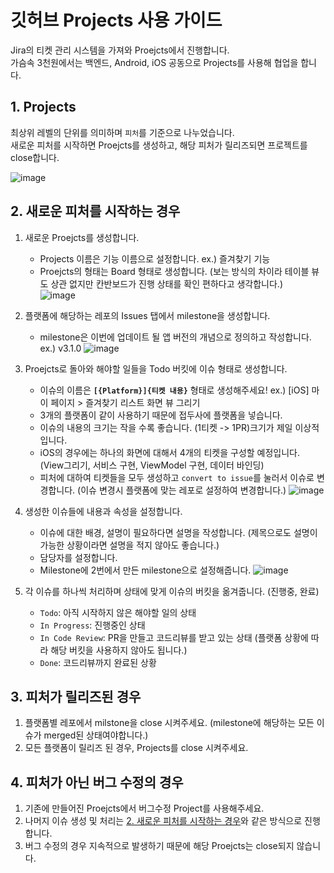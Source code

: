 # 깃허브 Projects 사용 가이드
Jira의 티켓 관리 시스템을 가져와 Proejcts에서 진행합니다.  
가슴속 3천원에서는 백엔드, Android, iOS 공동으로 Projects를 사용해 협업을 합니다.  

## 1. Projects
최상위 레벨의 단위를 의미하며 `피처`를 기준으로 나누었습니다.  
새로운 피처를 시작하면 Proejcts를 생성하고, 해당 피처가 릴리즈되면 프로젝트를 close합니다.

![image](https://user-images.githubusercontent.com/7058293/203571368-0895ccc0-0407-49aa-8d56-0bf7837551c3.png)


## 2. 새로운 피처를 시작하는 경우
1. 새로운 Proejcts를 생성합니다.   
    - Projects 이름은 기능 이름으로 설정합니다. ex.) 즐겨찾기 기능
    - Proejcts의 형태는 Board 형태로 생성합니다. (보는 방식의 차이라 테이블 뷰도 상관 없지만 칸반보드가 진행 상태를 확인 편하다고 생각합니다.)  
![image](https://user-images.githubusercontent.com/7058293/203572985-b6d8b738-5ac3-4b7e-8f48-bf6050f8521f.png)  


2. 플랫폼에 해당하는 레포의 Issues 탭에서 milestone을 생성합니다.
    - milestone은 이번에 업데이트 될 앱 버전의 개념으로 정의하고 작성합니다. ex.) v3.1.0
![image](https://user-images.githubusercontent.com/7058293/203573601-8bab4c9f-0a85-43e0-b5e0-d40688933311.png)  

3. Proejcts로 돌아와 해야할 일들을 Todo 버킷에 이슈 형태로 생성합니다.
    - 이슈의 이름은 **`[{Platform}]{티켓 내용}`** 형태로 생성해주세요! ex.) [iOS] 마이 페이지 > 즐겨찾기 리스트 화면 뷰 그리기
    - 3개의 플랫폼이 같이 사용하기 때문에 접두사에 플랫폼을 넣습니다.
    - 이슈의 내용의 크기는 작을 수록 좋습니다. (1티켓 -> 1PR)크기가 제일 이상적입니다.
    - iOS의 경우에는 하나의 화면에 대해서 4개의 티켓을 구성할 예정입니다. (View그리기, 서비스 구현, ViewModel 구현, 데이터 바인딩)
    - 피처에 대하여 티켓들을 모두 생성하고 `convert to issue`를 눌러서 이슈로 변경합니다. (이슈 변경시 플랫폼에 맞는 레포로 설정하여 변경합니다.)
![image](https://user-images.githubusercontent.com/7058293/203575232-3681fcf1-e5c4-4cb9-8eef-7df7f55679e7.png)  

4. 생성한 이슈들에 내용과 속성을 설정합니다.
    - 이슈에 대한 배경, 설명이 필요하다면 설명을 작성합니다. (제목으로도 설명이 가능한 상황이라면 설명을 적지 않아도 좋습니다.)
    - 담당자를 설정합니다.
    - Milestone에 2번에서 만든 milestone으로 설정해줍니다.
![image](https://user-images.githubusercontent.com/7058293/203576149-bbcf8a13-56f6-4271-bac2-40677a2f7af9.png)

5. 각 이슈를 하나씩 처리하며 상태에 맞게 이슈의 버킷을 옮겨줍니다. (진행중, 완료)
    - `Todo`: 아직 시작하지 않은 해야할 일의 상태
    - `In Progress`: 진행중인 상태
    - `In Code Review`: PR을 만들고 코드리뷰를 받고 있는 상태 (플랫폼 상황에 따라 해당 버킷을 사용하지 않아도 됩니다.)
    - `Done`: 코드리뷰까지 완료된 상황

## 3. 피처가 릴리즈된 경우
1. 플랫폼별 레포에서 milstone을 close 시켜주세요. (milestone에 해당하는 모든 이슈가 merged된 상태여야합니다.)
2. 모든 플랫폼이 릴리즈 된 경우, Projects를 close 시켜주세요.

## 4. 피처가 아닌 버그 수정의 경우
1. 기존에 만들어진 Proejcts에서 버그수정 Project를 사용해주세요.
2. 나머지 이슈 생성 및 처리는 [2. 새로운 피처를 시작하는 경우](https://github.com/3dollar-in-my-pocket/dev-guide/new/main#2-%EC%83%88%EB%A1%9C%EC%9A%B4-%ED%94%BC%EC%B2%98%EB%A5%BC-%EC%8B%9C%EC%9E%91%ED%95%98%EB%8A%94-%EA%B2%BD%EC%9A%B0)와 같은 방식으로 진행합니다.
3. 버그 수정의 경우 지속적으로 발생하기 때문에 해당 Proejcts는 close되지 않습니다.


